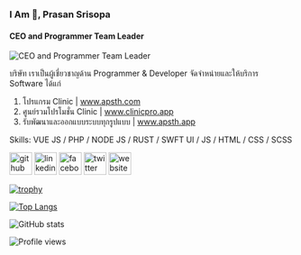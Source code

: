 ### I Am 👋, Prasan Srisopa
#### CEO and Programmer Team Leader
![CEO and Programmer Team Leader](https://media-exp3.licdn.com/dms/image/C5616AQH4YhUgHULCaQ/profile-displaybackgroundimage-shrink_200_800/0/1623999296606?e=1632355200&v=beta&t=6cMwd0xIrkPWVXBTaFxVn5qCrINDpNWTiViAVM5-7LQ)

บริษัท เราเป็นผู้เชี่ยวชาญด้าน Programmer & Developer 
จัดจำหน่ายและให้บริการ Software ได้แก่

1. โปรแกรม Clinic | www.apsth.com 
2. ศูนย์รวมโปรโมชั่น Clinic | www.clinicpro.app
3. รับพัฒนา​และออกแบบระบบ​ทุกรูปแบบ​ | www.apsth.app

Skills: VUE JS / PHP / NODE JS / RUST / SWFT UI / JS / HTML / CSS / SCSS


[<img src='https://cdn.jsdelivr.net/npm/simple-icons@3.0.1/icons/github.svg' alt='github' height='40'>](https://github.com/apsth456)  [<img src='https://image.flaticon.com/icons/png/512/174/174857.png' alt='linkedin' height='40'>](https://www.linkedin.com/in/apsth456/)  [<img src='https://cdn.jsdelivr.net/npm/simple-icons@3.0.1/icons/facebook.svg' alt='facebook' height='40'>](https://www.facebook.com/apsth456)  [<img src='https://cdn.jsdelivr.net/npm/simple-icons@3.0.1/icons/twitter.svg' alt='twitter' height='40'>](https://twitter.com/apsth456)  [<img src='https://cdn.jsdelivr.net/npm/simple-icons@3.0.1/icons/icloud.svg' alt='website' height='40'>](https://www.apsth.app)  

[![trophy](https://github-profile-trophy.vercel.app/?username=apsth456)](https://github.com/ryo-ma/github-profile-trophy)

[![Top Langs](https://github-readme-stats.vercel.app/api/top-langs/?username=apsth456)](https://github.com/anuraghazra/github-readme-stats)

![GitHub stats](https://github-readme-stats.vercel.app/api?username=apsth456&show_icons=true&count_private=true)  

![Profile views](https://gpvc.arturio.dev/apsth456)  
